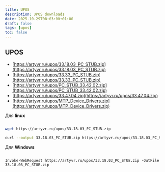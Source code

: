 ```yaml
---
title: UPOS
description: UPOS downloads
date: 2025-10-29T08:03:00+01:00
draft: false
tags: [upos] 
toc: false
---
```


## UPOS

- [https://artyvr.ru/upos/33.18.03_PC_STUB.zip](https://artyvr.ru/upos/33.18.03_PC_STUB.zip)
- [https://artyvr.ru/upos/33.33_PC_STUB.zip](https://artyvr.ru/upos/33.33_PC_STUB.zip)
- [https://artyvr.ru/upos/PC_STUB_33.42.02.zip](https://artyvr.ru/upos/PC_STUB_33.42.02.zip)
- [https://artyvr.ru/upos/33.47.04.zip](https://artyvr.ru/upos/33.47.04.zip)
- [https://artyvr.ru/upos/MTP_Device_Drivers.zip](https://artyvr.ru/upos/MTP_Device_Drivers.zip)

Для **linux**

```bash

wget https://artyvr.ru/upos/33.18.03_PC_STUB.zip

curl --output 33.18.03_PC_STUB.zip https://artyvr.ru/upos/33.18.03_PC_STUB.zip

```

Для **Windows**

```pwsh

Invoke-WebRequest https://artyvr.ru/upos/33.18.03_PC_STUB.zip -OutFile 33.18.03_PC_STUB.zip

```
